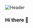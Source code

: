 ![Header](https://github.com/Rifat8080/Rifat8080/assets/123451855/d72c7e9a-fd03-4261-a921-cd1f551432dd)


### Hi there 👋

<!--
**Rifat8080/Rifat8080** is a ✨ _special_ ✨ repository because its `README.md` (this file) appears on your GitHub profile.

Here are some ideas to get you started:

- 🔭 I’m currently working on ...
- 🌱 I’m currently learning ...
- 👯 I’m looking to collaborate on ...
- 🤔 I’m looking for help with ...
- 💬 Ask me about ...
- 📫 How to reach me: ...
- 😄 Pronouns: ...
- ⚡ Fun fact: ...
-->

